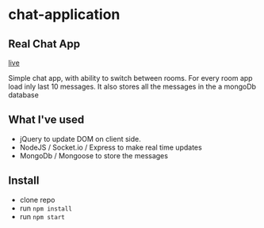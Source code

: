 # chat-application

## Real Chat App
[live](https://pacific-hamlet-60460.herokuapp.com/)

Simple chat app, with ability to switch between rooms. For every room app load inly last 10 messages. 
It also stores all the messages in the a mongoDb database

## What I've used

- jQuery to update DOM on client side.
- NodeJS / Socket.io / Express to make real time updates
- MongoDb / Mongoose to store the messages

## Install
 - clone repo
  - run `npm install`
  - run `npm start`
